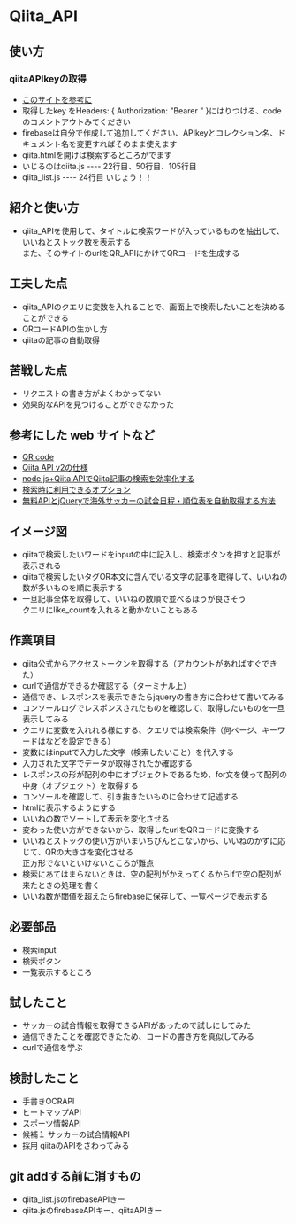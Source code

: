 # Qiita_API
## 使い方
### qiitaAPIkeyの取得
  - [このサイトを参考に](https://qiita.com/koki_develop/items/57f86a1abc332ed2185d)
  - 取得したkey をHeaders: { Authorization: "Bearer " }にはりつける、codeのコメントアウトみてください
  - firebaseは自分で作成して追加してください、APIkeyとコレクション名、ドキュメント名を変更すればそのまま使えます
  - qiita.htmlを開けば検索するところがでます
  - いじるのはqiita.js ---- 22行目、50行目、105行目 
  - qiita_list.js ---- 24行目
  いじょう！！

## 紹介と使い方
  - qiita_APIを使用して、タイトルに検索ワードが入っているものを抽出して、いいねとストック数を表示する  
  また、そのサイトのurlをQR_APIにかけてQRコードを生成する

## 工夫した点
  - qiita_APIのクエリに変数を入れることで、画面上で検索したいことを決めることができる
  - QRコードAPIの生かし方
  - qiitaの記事の自動取得

## 苦戦した点
  - リクエストの書き方がよくわかってない
  - 効果的なAPIを見つけることができなかった

## 参考にした web サイトなど
- [QR code](https://goqr.me/api/doc/create-qr-code/#general)
- [Qiita API v2の仕様](https://qiita.com/api/v2/docs#%E6%A6%82%E8%A6%81)
- [node.js+Qiita APIでQiita記事の検索を効率化する](https://www.granvalley.co.jp/blog/search-for-qiita-articles)
- [検索時に利用できるオプション](https://help.qiita.com/ja/articles/qiita-search-options)
- [無料APIとjQueryで海外サッカーの試合日程・順位表を自動取得する方法](https://footballtickets-by-gakuseimiler.com/entry/football-data-api)


## イメージ図
- qiitaで検索したいワードをinputの中に記入し、検索ボタンを押すと記事が表示される
- qiitaで検索したいタグOR本文に含んでいる文字の記事を取得して、いいねの数が多いものを順に表示する
- 一旦記事全体を取得して、いいねの数順で並べるほうが良さそう  
クエリにlike_countを入れると動かないこともある

## 作業項目
- qiita公式からアクセストークンを取得する（アカウントがあればすぐできた）
- curlで通信ができるか確認する（ターミナル上）
- 通信でき、レスポンスを表示できたらjqueryの書き方に合わせて書いてみる
- コンソールログでレスポンスされたものを確認して、取得したいものを一旦表示してみる
- クエリに変数を入れれる様にする、クエリでは検索条件（何ページ、キーワードはなどを設定できる）
- 変数にはinputで入力した文字（検索したいこと）を代入する
- 入力された文字でデータが取得されたか確認する
- レスポンスの形が配列の中にオブジェクトであるため、for文を使って配列の中身（オブジェクト）を取得する
- コンソールを確認して、引き抜きたいものに合わせて記述する
- htmlに表示するようにする
- いいねの数でソートして表示を変化させる
- 変わった使い方ができないから、取得したurlをQRコードに変換する
- いいねとストックの使い方がいまいちぴんとこないから、いいねのかずに応じて、QRの大きさを変化させる  
正方形でないといけないところが難点
- 検索にあてはまらないときは、空の配列がかえってくるからifで空の配列が来たときの処理を書く
- いいね数が閾値を超えたらfirebaseに保存して、一覧ページで表示する


## 必要部品
- 検索input
- 検索ボタン
- 一覧表示するところ

## 試したこと
- サッカーの試合情報を取得できるAPIがあったので試しにしてみた
- 通信できたことを確認できたため、コードの書き方を真似してみる
- curlで通信を学ぶ

## 検討したこと
- 手書きOCRAPI
- ヒートマップAPI
- スポーツ情報API
- 候補１ サッカーの試合情報API
- 採用 qiitaのAPIをさわってみる


## git addする前に消すもの
- qiita_list.jsのfirebaseAPIきー
- qiita.jsのfirebaseAPIキー、qiitaAPIきー